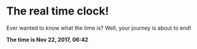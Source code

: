 # The real time clock!

Ever wanted to know what the time is? Well, your journey is about to end!

**The time is Nov 22, 2017, 06:42**